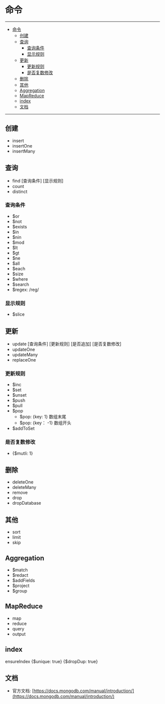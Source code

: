 # 命令

------

- [命令](#命令)
  - [创建](#创建)
  - [查询](#查询)
    - [查询条件](#查询条件)
    - [显示规则](#显示规则)
  - [更新](#更新)
    - [更新规则](#更新规则)
    - [是否复数修改](#是否复数修改)
  - [删除](#删除)
  - [其他](#其他)
  - [Aggregation](#aggregation)
  - [MapReduce](#mapreduce)
  - [index](#index)
  - [文档](#文档)

------

## 创建
  - insert
  - insertOne
  - insertMany

## 查询
  - find [查询条件] [显示规则]
  - count
  - distinct
### 查询条件
  - $or
  - $not
  - $exists
  - $in
  - $nin
  - $mod
  - $lt
  - $gt
  - $ne
  - $all
  - $each
  - $size
  - $where
  - $search
  - $regex: /reg/

### 显示规则
  - $slice
                    
## 更新
  - update [查询条件] [更新规则] [是否追加] [是否复数修改]
  - updateOne
  - updateMany
  - replaceOne
### 更新规则
  - $inc
  - $set
  - $unset
  - $push
  - $pull
  - $pop
    - $pop: {key: 1} 数组末尾
    - $pop: {key： -1} 数组开头
  - $addToSet
### 是否复数修改
  - {$mutli: 1}
           
## 删除
  - deleteOne
  - deleteMany
  - remove
  - drop
  - dropDatabase

## 其他
  - sort
  - limit
  - skip

## Aggregation
  - $match
  - $redact
  - $addFields
  - $project
  - $group

## MapReduce
  - map
  - reduce
  - query
  - output

## index
  ensureIndex
  {$unique: true}
  {$dropDup: true}

## 文档
- 官方文档: [https://docs.mongodb.com/manual/introduction/](https://docs.mongodb.com/manual/introduction/)
